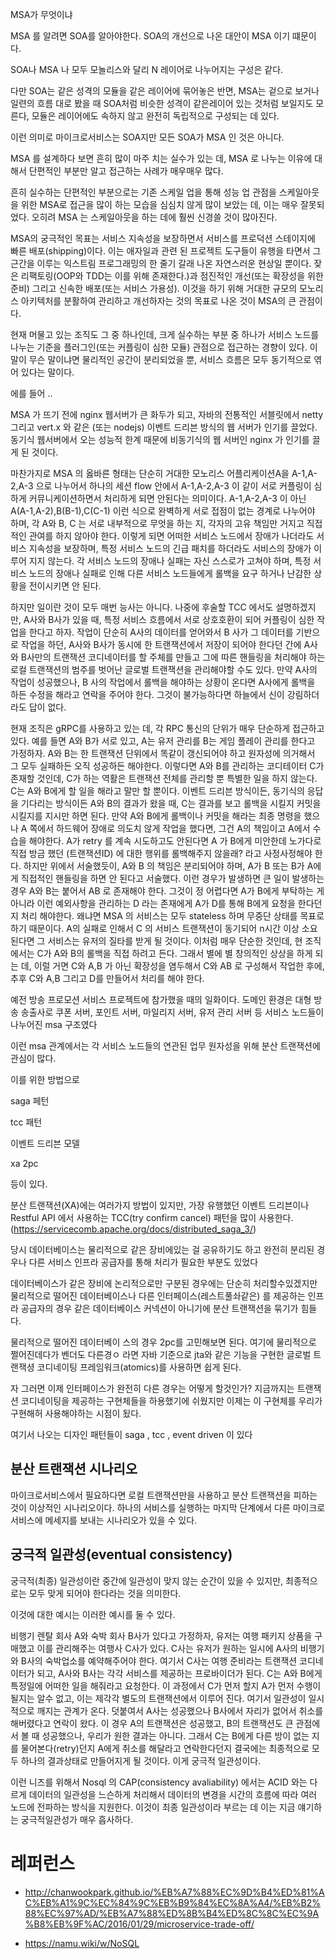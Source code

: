 MSA가 무엇이냐

MSA 를 알려면 SOA를 알아야한다. SOA의 개선으로 나온 대안이 MSA 이기 떄문이다.

SOA나 MSA 나 모두 모놀리스와 달리 N 레이어로 나누어지는 구성은 같다.

다만 SOA는 같은 성격의 모듈을 같은 레이어에 묶어놓은 반면, MSA는 겉으로 보거나 일련의 흐름 대로 봤을 때 SOA처럼 비슷한 성격이 같은레이어 있는 것처럼 보일지도 모른다, 모듈은 레이어에도 속하지 않고 완전히 독립적으로 구성되는 데 있다.

이런 의미로 마이크로서비스는 SOA지만 모든 SOA가 MSA 인 것은 아니다.



MSA 를 설계하다 보면 흔히 많이 마주 치는 실수가 있는 데, MSA 로 나누는 이유에 대해서 단편적인 부분만 알고 접근하는 사례가 매우매우 많다.

흔히 실수하는 단편적인 부분으로는 기존 스케일 업을 통해 성능 업 관점을 스케일아웃을 위한 MSA로 접근을 많이 하는 모습을 심심치 않게 많이 보았는 데, 이는 매우 잘못되었다. 오히려 MSA 는 스케일아웃을 하는 데에 훨씬 신경쓸 것이 많아진다. 

MSA의 궁극적인 목표는 서비스 지속성을 보장하면서 서비스를 프로덕션 스테이지에 빠른 배포(shipping)이다. 이는 애자일과 관련 된 프로젝트 도구들이 유행을 타면서 그 근간을 이루는 익스트림 프로그래밍의 한 줄기 갈래 나온 자연스러운 현상일 뿐이다. 잦은 리팩토링(OOP와 TDD는 이를 위해 존재한다.)과 점진적인 개선(또는 확장성을 위한 준비) 그리고 신속한 배포(또는 서비스 가용성). 이것을 하기 위해 거대한 규모의 모노리스 아키텍처를 분활하여 관리하고 개선하자는 것의 목표로 나온 것이 MSA의 큰 관점이다.

현재 머물고 있는 조직도 그 중 하나인데, 크게 실수하는 부분 중 하나가 서비스 노드를 나누는 기준을 플러그인(또는 커플링이 심한 모듈) 관점으로 접근하는 경향이 있다. 이 말이 무슨 말이냐면 물리적인 공간이 분리되었을 뿐, 서비스 흐름은 모두 동기적으로 엮어 있다는 말이다. 

에를 들어 ..

MSA 가 뜨기 전에 nginx 웹서버가 큰 화두가 되고, 자바의 전통적인 서블릿에서 netty 그리고 vert.x 와 같은 (또는 nodejs) 이벤트 드리븐 방식의 웹 서버가 인기를 끌었다. 동기식 웹서버에서 오는 성능적 한계 때문에 비동기식의 웹 서버인 nginx 가 인기를 끌게 된 것이다.

마찬가지로 MSA 의 옳바른 형태는 단순히 거대한 모노리스 어플리케이션A을  A-1,A-2,A-3 으로 나누어서 하나의 세션 flow 안에서 A-1,A-2,A-3 이 같이 서로 커플링이 심하게 커뮤니케이션하면서 처리하게 되면 안된다는 의미이다. A-1,A-2,A-3 이 아닌 A(A-1,A-2),B(B-1),C(C-1) 이런 식으로 완벽하게 서로 접점이 없는 경계로 나누어야 하며, 각 A와 B, C 는 서로 내부적으로 무엇을 하는 지, 각자의 고유 책임만 거지고 직접적인 관여를 하지 않아야 한다. 이렇게 되면 어떠한 서비스 노드에서 장애가 나더라도 서비스 지속성을 보장하며, 특정 서비스 노드의 긴급 패치를 하더라도 서비스의 장애가 이루어 지지 않는다. 각 서비스 노드의 장애나 실패는 자신 스스로가 고쳐야 하며, 특정 서비스 노드의 장애나 실패로 인해 다른 서비스 노드들에게 롤백을 요구 하거나 난감한 상황을 전이시키면 안 된다.

하지만 일이란 것이 모두 매번 능사는 아니다. 나중에 후술할 TCC 에서도 설명하겠지만, A사와 B사가 있을 때, 특정 서비스 흐름에서 서로 상호호환이 되어 커플링이 심한 작업을 한다고 하자. 작업이 단순히 A사의 데이터를 얻어와서 B 사가 그 데이터를 기반으로 작업을 하던, A사와 B사가 동시에 한 트랜잭션에서 저장이 되어야 한다던 간에 A사와 B사만의 트랜잭션 코디네이터를 할 주체를 만들고 그에 따른 핸들링을 처리해야 하는 로컬 트랜잭션의 범주를 벗어난 글로벌 트랜잭션을 관리해야할 수도 있다. 만약 A사의 작업이 성공했으나, B 사의 작업에서 롤백을 해야하는 상황이 온다면 A사에게 롤백을 하든 수정을 해라고 연락을 주어야 한다. 그것이 불가능하다면 하늘에서 신이 강림하더라도 답이 없다. 

현재 조직은 gRPC를 사용하고 있는 데, 각 RPC 통신의 단위가 매우 단순하게 접근하고 있다. 예를 들면 A와 B가 서로 있고, A는 유저 관리를 B는 게임 플레이 관리를 한다고 가정하자. A와 B는 한 트랜잭션 단위에서 똑같이 갱신되어야 하고 원자성에 의거해서 그 모두 실패하든 오직 성공하든 해야한다. 이렇다면 A와 B를 관리하는 코디테이터 C가 존재할 것인데, C가 하는 역활은 트랜잭션 전체를 관리할 뿐 특별한 일을 하지 않는다. C는 A와 B에게 할 일을 해라고 말만 할 뿐이다. 이벤트 드리븐 방식이든, 동기식의 응답을 기다리는 방식이든 A와 B의 결과가 왔을 때, C는 결과를 보고 롤백을 시킬지 커밋을 시킬지를 지시만 하면 된다. 만약 A와 B에게 롤백이나 커밋을 해라는 최종 명령을 했으나 A 쪽에서 하드웨어 장애로 의도치 않게 작업을 했다면, 그건 A의 책임이고 A에서 수습을 해야한다. A가 retry 를 계속 시도하고도 안된다면 A 가 B에게 미안한데 노가다로 직접 방금 했던 (트랜잭션ID) 에 대한 행위를 롤백해주지 않을래? 라고 사정사정해야 한다. 하지만 위에서 서술했듯이, A와 B 의 책임은 분리되어야 하며, A가 B 또는 B가 A에게 직접적인 핸들링을 하면 안 된다고 서술했다. 이런 경우가 발생하면 큰 일이 발생하는 경우 A와 B는 붙어서 AB 로 존재해야 한다. 그것이 정 어렵다면 A가 B에게 부탁하는 게 아니라 이런 예외사항을 관리하는 D 라는 존재에게 A가 D를 통해 B에게 요청을 한다던지 처리 해야한다. 왜냐면 MSA 의 서비스는 모두 stateless 하며 무중단 상태를 목표로 하기 때문이다. A의 실패로 인해서 C 의 서비스 트랜잭션이 동기되어 n시간 이상 소요된다면 그 서비스는 유저의 질타를 받게 될 것이다. 이처럼 매우 단순한 것인데, 현 조직에서는 C가 A와 B의 롤백을 직접 하려고 든다. 그래서 별에 별 창의적인 상상을 하게 되는 데, 이럴 거면 C와 A,B 가 아닌 확장성을 염두해서 C와 AB 로 구성해서 작업한 후에, 추후 C와 A,B 그리고 D를 만들어서 처리를 해야 한다.


예전 방송 프로모션 서비스 프로젝트에 참가했을 때의 일화이다.
도메인 환경은 대형 방송 송출사로 쿠폰 서버, 포인트 서버, 마일리지 서버, 유저 관리 서버 등
서비스 노드들이 나누어진 msa 구조였다

이런 msa 관계에서는 각 서비스 노드들의 연관된 업무 원자성을 위해 분산 트랜잭션에 관심이 많다.

이를 위한 방법으로

saga 페턴

tcc 패턴

이벤트 드리븐 모델

xa 2pc

등이 있다.

분산 트랜잭션(XA)에는 여러가지 방법이 있지만, 가장 유행했던 이벤트 드리븐이나 Restful API 에서 사용하는 TCC(try confirm cancel) 패턴을 많이 사용한다. (https://servicecomb.apache.org/docs/distributed_saga_3/)

당시 데이터베이스는 물리적으로 같은 장비에있는 걸 공유하기도 하고 완전히 분리된 경우나 다른 서비스 인프라 공급자를 통해 처리가 필요한 부분도 있었다

데이터베이스가 같은 장비에 논리적으로만 구분된 경우에는 단순히 처리할수있겠지만
물리적으로 떨어진 데이터베이스나 다른 인터페이스(레스트풀솨같은) 를 제공하는 인프라 공급자의 경우
같은 데이터베이스 커넥션이 아니기에 분산 트랜잭션을 묶기가 힘들다.

물리적으로 떨어진 데이터베이 스의 경우 2pc를 고민해보면 된다.
여기에 물리적으로 쩔어진데다가 벤더도 다른경ㅇ 라면 자바 기준으로 jta와 같은 기능을 구현한 글로벌 트랜잭셩 코디네이팅 프레임워크(atomics)를 사용하면 쉽게 된다.

자 그러면 이제 인터페이스가 완전히 다른 경우는 어떻게 할것인가?
지금까지는 트랜잭션 코디네이팅을 제공하는 구현체들을 하용했기에 쉬웠지만
이제는 이 구현체를 우리가 구현해허 사용해야하는 시점이 됬다.

여기서 나오는 디자인 패턴들이 saga , tcc , event driven 이 있다

## 분산 트랜잭션 시나리오

마이크로서비스에서 필요하다면 로컬 트랜잭션만을 사용하고 분산 트랜잭션을 피하는 것이 이상적인 시나리오이다. 하나의 서비스를 실행하는 마지막 단계에서 다른 마이크로서비스에 메세지를 보내는 시나리오가 있을 수 있다.


## 궁극적 일관성(eventual consistency)

궁극적(최종) 일관성이란 중간에 일관성이 맞지 않는 순간이 있을 수 있지만, 최종적으로는 모두 맞게 되어야 한다라는 것을 의미한다.

이것에 대한 예시는 이러한 예시를 둘 수 있다. 

비행기 렌탈 회사 A와 숙박 회사 B사가 있다고 가정하자, 유저는 여행 패키지 상품을 구매했고 이를 관리해주는 여행사 C사가 있다. C사는 유저가 원하는 일시에 A사의 비행기와 B사의 숙박업소를 예약해주어야 한다. 여기서 C사는 여행 준비라는 트랜잭션 코디네이터가 되고, A사와 B사는 각각 서비스를 제공하는 프로바이더가 된다. C는 A와 B에게 특정일에 어떠한 일을 해줘라고 요청한다. 이 과정에서 C가 먼저 할지 A가 먼저 수행이 될지는 알수 없고, 이는 제각각 별도의 트랜잭션에서 이루어 진다. 여기서 일관성이 일시적으로 깨지는 관계가 온다. 덧붙여서 A사는 성공했으나 B사에서 자리가 없어서 취소를 해버렸다고 연락이 왔다. 이 경우 A의 트랜잭션은 성공했고, B의 트랜잭션도 큰 관점에서 볼 때 성공했으나, 우리가 원한 결과는 아니다. 그래서 C는 B에게 다른 방이 없는 지를 물어본다(retry)던지 A에게 취소를 해달라고 연락한다던지 결국에는 최종적으로 모두 하나의 결과상태로 만들어지게 될 것이다. 이게 궁극적 일관성이다.

이런 니즈를 위해서 Nosql 의 CAP(consistency avaliability) 에서는 ACID 와는 다르게 데이터의 일관성을 느슨하게 처리해서 데이터의 변경을 시간의 흐름에 따라 여러 노드에 전파하는 방식을 지원한다. 이것이 최종 일관성이라 부르는 데 이는 지금 얘기하는 궁극적일관성가 매우 흡사하다.



# 레퍼런스

- http://chanwookpark.github.io/%EB%A7%88%EC%9D%B4%ED%81%AC%EB%A1%9C%EC%84%9C%EB%B9%84%EC%8A%A4/%EB%B2%88%EC%97%AD/%EB%A7%88%ED%8B%B4%ED%8C%8C%EC%9A%B8%EB%9F%AC/2016/01/29/microservice-trade-off/

- https://namu.wiki/w/NoSQL
